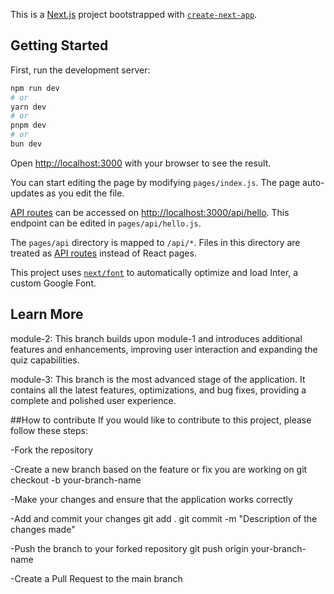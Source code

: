 This is a [Next.js](https://nextjs.org/) project bootstrapped with [`create-next-app`](https://github.com/vercel/next.js/tree/canary/packages/create-next-app).

## Getting Started

First, run the development server:

```bash
npm run dev
# or
yarn dev
# or
pnpm dev
# or
bun dev
```

Open [http://localhost:3000](http://localhost:3000) with your browser to see the result.

You can start editing the page by modifying `pages/index.js`. The page auto-updates as you edit the file.

[API routes](https://nextjs.org/docs/api-routes/introduction) can be accessed on [http://localhost:3000/api/hello](http://localhost:3000/api/hello). This endpoint can be edited in `pages/api/hello.js`.

The `pages/api` directory is mapped to `/api/*`. Files in this directory are treated as [API routes](https://nextjs.org/docs/api-routes/introduction) instead of React pages.

This project uses [`next/font`](https://nextjs.org/docs/basic-features/font-optimization) to automatically optimize and load Inter, a custom Google Font.

## Learn More

module-2: This branch builds upon module-1 and introduces additional features and enhancements, improving user interaction and expanding the quiz capabilities.

module-3: This branch is the most advanced stage of the application. It contains all the latest features, optimizations, and bug fixes, providing a complete and polished user experience.

##How to contribute 
If you would like to contribute to this project, please follow these steps:

-Fork the repository

-Create a new branch based on the feature or fix you are working on
	git checkout -b your-branch-name
	
-Make your changes and ensure that the application works correctly

-Add and commit your changes
	git add .
	git commit -m "Description of the changes made"
	
-Push the branch to your forked repository
	git push origin your-branch-name
	
-Create a Pull Request to the main branch